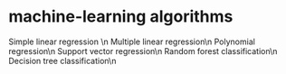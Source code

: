 # machine-learning algorithms
Simple linear regression \n
Multiple linear regression\n
Polynomial regression\n
Support vector regression\n
Random forest classification\n
Decision tree classification\n
